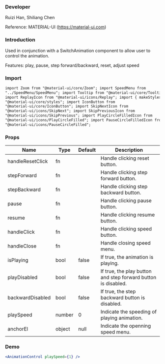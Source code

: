 ### **Developer**

Ruizi Han, Shiliang Chen

Reference: MATERIAL-UI (https://material-ui.com)

### **Introduction**

Used in conjunction with a SwitchAnimation component to allow user to control the animation.

Features: play, pause, step forward/backward, reset, adjust speed

### **Import**

```html
import Zoom from "@material-ui/core/Zoom"; import SpeedMenu from
"../SpeedMenu/SpeedMenu"; import Tooltip from "@material-ui/core/Tooltip";
import ReplayIcon from "@material-ui/icons/Replay"; import { makeStyles } from
"@material-ui/core/styles"; import IconButton from
"@material-ui/core/IconButton"; import SkipNextIcon from
"@material-ui/icons/SkipNext"; import SkipPreviousIcon from
"@material-ui/icons/SkipPrevious"; import PlayCircleFilledIcon from
"@material-ui/icons/PlayCircleFilled"; import PauseCircleFilledIcon from
"@material-ui/icons/PauseCircleFilled";
```

### **Props**

| Name             | Type   | Default | Description                                                   |
| ---------------- | ------ | ------- | ------------------------------------------------------------- |
| handleResetClick | fn     |         | Handle clicking reset button.                                 |
| stepForward      | fn     |         | Handle clicking step forward button.                          |
| stepBackward     | fn     |         | Handle clicking step backward button.                         |
| pause            | fn     |         | Handle clicking pause button.                                 |
| resume           | fn     |         | Handle clicking resume button.                                |
| handleClick      | fn     |         | Handle clicking speed button.                                 |
| handleClose      | fn     |         | Handle closing speed menu.                                    |
| isPlaying        | bool   | false   | If true, the animation is playing.                            |
| playDisabled     | bool   | false   | If true, the play button and step forward button is disabled. |
| backwardDisabled | bool   | false   | If true, the step backward button is disabled.                |
| playSpeed        | number | 0       | Indicate the speeding of playing animation.                   |
| anchorEl         | object | null    | Indicate the openning speed menu.                             |

### **Demo**

```jsx
<AnimationControl playSpeed={1} />
```

